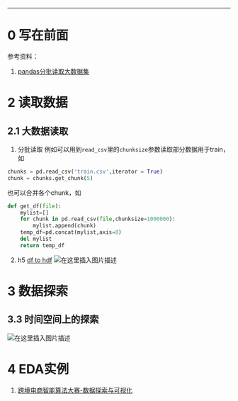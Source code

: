 ***
# 0 写在前面
参考资料：
1. [pandas分批读取大数据集](https://blog.csdn.net/htbeker/article/details/86542412)


# 2 读取数据
## 2.1 大数据读取
1. 分批读取
例如可以用到`read_csv`里的`chunksize`参数读取部分数据用于train，如
```py
chunks = pd.read_csv('train.csv',iterator = True)
chunk = chunks.get_chunk(5)
```
也可以合并各个chunk，如
```py
def get_df(file):
	mylist=[]
	for chunk in pd.read_csv(file,chunksize=1000000):
		mylist.append(chunk)
	temp_df=pd.concat(mylist,axis=0)
	del mylist
	return temp_df
```
2. h5
[df to hdf](https://pandas.pydata.org/pandas-docs/stable/reference/api/pandas.DataFrame.to_hdf.html)
![在这里插入图片描述](https://img-blog.csdnimg.cn/20200107123430241.png?x-oss-process=image/watermark,type_ZmFuZ3poZW5naGVpdGk,shadow_10,text_aHR0cHM6Ly9ibG9nLmNzZG4ubmV0L3dlaXhpbl80MjI5Nzg1NQ==,size_16,color_FFFFFF,t_70)

#  3 数据探索

## 3.3 时间空间上的探索
![在这里插入图片描述](https://img-blog.csdnimg.cn/20200424223627828.png?x-oss-process=image/watermark,type_ZmFuZ3poZW5naGVpdGk,shadow_10,text_aHR0cHM6Ly9ibG9nLmNzZG4ubmV0L3dlaXhpbl80MjI5Nzg1NQ==,size_16,color_FFFFFF,t_70)

# 4 EDA实例
1. [跨境电商智能算法大赛-数据探索与可视化](https://tianchi.aliyun.com/notebook-ai/detail?spm=5176.12586969.1002.15.7404238aQacdS0&postId=66312)
